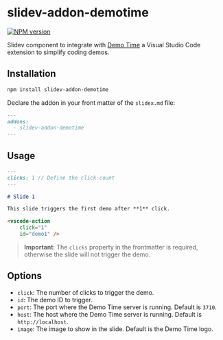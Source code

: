 # slidev-addon-demotime

[![NPM version](https://img.shields.io/npm/v/slidev-addon-demotime?color=3AB9D4&label=)](https://www.npmjs.com/package/slidev-addon-demotime)

Slidev component to integrate with [Demo Time](https://demotime.elio.dev) a Visual Studio Code extension to simplify coding demos.

## Installation

```bash
npm install slidev-addon-demotime
```

Declare the addon in your front matter of the `slidex.md` file:

```md
---
addons:
  - slidev-addon-demotime
---
```

## Usage

```md
---
clicks: 1 // Define the click count
---

# Slide 1

This slide triggers the first demo after **1** click.

<vscode-action
    click="1"
    id="demo1" />
```

> **Important**: The `clicks` property in the frontmatter is required, otherwise the slide will not trigger the demo.

## Options

- `click`: The number of clicks to trigger the demo.
- `id`: The demo ID to trigger.
- `port`: The port where the Demo Time server is running. Default is `3710`.
- `host`: The host where the Demo Time server is running. Default is `http://localhost`.
- `image`: The image to show in the slide. Default is the Demo Time logo.
